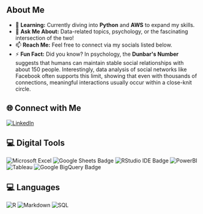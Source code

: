 ## About Me

- 🌱 **Learning:** Currently diving into **Python** and **AWS** to expand my skills.  
- 💬 **Ask Me About:** Data-related topics, psychology, or the fascinating intersection of the two!  
- 📫 **Reach Me:** Feel free to connect via my socials listed below.  
- ⚡ **Fun Fact:** Did you know? In psychology, the **Dunbar's Number** suggests that humans can maintain stable social relationships with about 150 people. Interestingly, data analysis of social networks like Facebook often supports this limit, showing that even with thousands of connections, meaningful interactions usually occur within a close-knit circle.

## 🌐 Connect with Me
[![LinkedIn](https://img.shields.io/badge/LinkedIn-0077B5?style=flat=linkedin&logoColor=white)](https://linkedin.com/in/yuichirofukushi)

## 💻 Digital Tools
![Microsoft Excel](https://img.shields.io/badge/Microsoft_Excel-217346?style=flat&logo=microsoft-excel&logoColor=white)
![Google Sheets Badge](https://img.shields.io/badge/Google%20Sheets-34A853?style=flat&logo=google-sheets&logoColor=white)
![RStudio IDE Badge](https://img.shields.io/badge/RStudio%20IDE-75AADB?logo=rstudioide&logoColor=fff&style=flat)
![PowerBI](https://img.shields.io/badge/PowerBI-F2C811?style=flat&logo=Power%20BI&logoColor=white)
![Tableau](https://img.shields.io/badge/Tableau-E97627?style=flat&logo=tableau&logoColor=white)
![Google BigQuery Badge](https://img.shields.io/badge/Google%20BigQuery-669DF6?logo=googlebigquery&logoColor=fff&style=flat)

## 💻 Languages
![R](https://img.shields.io/badge/r-%23276DC3.svg?style=flat&logo=r&logoColor=white)
![Markdown](https://img.shields.io/badge/markdown-%23000000.svg?style=flat&logo=markdown&logoColor=white)
![SQL](https://img.shields.io/badge/SQL-32CD32?style=flat&logo=sqlite&logoColor=white)










